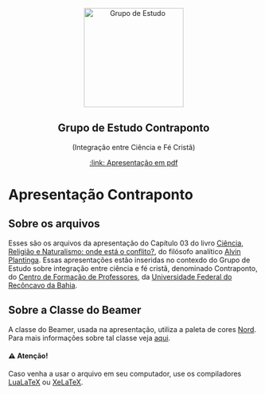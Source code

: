 <p align="center">
 <img width="200px" src="https://github.com/icaro-freire/apresentacao_CAP-03_acao-de-Deus-no-mundo/blob/master/figs/logo_contraponto.svg" align="center" alt="Grupo de Estudo" />
 <h2 align="center">Grupo de Estudo Contraponto</h2>
 <p align="center">(Integração entre Ciência e Fé Cristã)</p>
</p>

<p align="center">
    <a href="https://github.com/icaro-freire/apresentacao_CAP-03_acao-de-Deus-no-mundo/blob/master/apresentacao_CAP-03_acao-de-Deus.pdf">:link: Apresentação em pdf</a>
</p>
  
# Apresentação Contraponto

## Sobre os arquivos

Esses são os arquivos da apresentação do Capítulo 03 do livro [Ciência, 
Religião e Naturalismo: onde está o conflito?][CRN], do filósofo analítico 
[Alvin Plantinga][AP].
Essas apresentações estão inseridas no contexdo do Grupo de Estudo sobre 
integração entre ciência e fé cristã, denominado Contraponto, do [Centro de
Formação de Professores][CFP], da [Universidade Federal do Recôncavo da Bahia][UFRB].

[CRN]: https://www.cristaosnaciencia.org.br/produto/ciencia-religiao-e-naturalismo/
[AP]: https://pt.wikipedia.org/wiki/Alvin_Plantinga
[CFP]: https://www.ufrb.edu.br/cfp/
[UFRB]: https://www.ufrb.edu.br/portal/

## Sobre a Classe do Beamer

A classe do Beamer, usada na apresentação, utiliza a paleta de cores [Nord][COR].
Para mais informações sobre tal classe veja [aqui][NORD].

#### :warning: Atenção!

Caso venha a usar o arquivo em seu computador, use os compiladores [LuaLaTeX][LUA] ou [XeLaTeX][XE].

[COR]: https://www.nordtheme.com/
[NORD]: https://github.com/junwei-wang/beamerthemeNord
[LUA]:http://www.luatex.org/
[XE]: https://tug.org/xetex/
